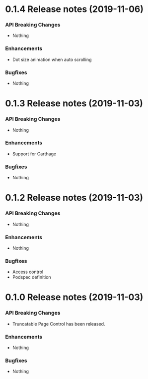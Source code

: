 0.1.4 Release notes (2019-11-06)
=============================================================

### API Breaking Changes
* Nothing

### Enhancements

* Dot size animation when auto scrolling

### Bugfixes
* Nothing

0.1.3 Release notes (2019-11-03)
=============================================================

### API Breaking Changes
* Nothing

### Enhancements

* Support for Carthage

### Bugfixes
* Nothing


0.1.2 Release notes (2019-11-03)
=============================================================

### API Breaking Changes
* Nothing

### Enhancements

* Nothing

### Bugfixes
* Access control
* Podspec definition


0.1.0 Release notes (2019-11-03)
=============================================================

### API Breaking Changes

* Truncatable Page Control has been released.

### Enhancements

* Nothing

### Bugfixes
* Nothing

